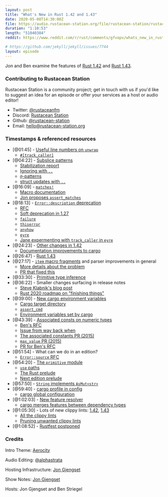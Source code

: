 ```yaml
---
layout: post
title: "What's New in Rust 1.42 and 1.43"
date: 2020-05-08T14:30:00Z
file: https://audio.rustacean-station.org/file/rustacean-station/rustacean-station-e014-rust-1.42-1.43.mp3
duration: "1:10:53"
length: "51040384"
reddit: https://www.reddit.com/r/rust/comments/gfvopv/whats_new_in_rust_142_143_rustacean_station/

# https://github.com/jekyll/jekyll/issues/7744
layout: episode
---
```


Jon and Ben examine the features of [Rust 1.42] and [Rust 1.43].

[Rust 1.42]: https://blog.rust-lang.org/2020/03/12/Rust-1.42.html
[Rust 1.43]: https://blog.rust-lang.org/2020/04/23/Rust-1.43.0.html

<!--
The episode introduction goes here.
The first paragraph should ideally be short, and is used in various
places as a "short description" for the episode. Any subsequent
paragraphs show up as "expanded description".
-->

### Contributing to Rustacean Station

<!-- You can probably leave this as-is -->

Rustacean Station is a community project; get in touch with us if you'd like to suggest an idea for an episode or offer your services as a host or audio editor!

 - Twitter: [@rustaceanfm](https://twitter.com/rustaceanfm)
 - Discord: [Rustacean Station](https://discord.gg/cHc3Gyc)
 - Github: [@rustacean-station](https://github.com/rustacean-station/)
 - Email: [hello@rustacean-station.org](mailto:hello@rustacean-station.org)

### Timestamps & referenced resources

 - [@01:45] - [Useful line numbers on `unwrap`](https://blog.rust-lang.org/2020/03/12/Rust-1.42.html#useful-line-numbers-in-option-and-result-panic-messages)
   - [`#[track_caller]`](https://github.com/rust-lang/rust/issues/47809)
 - [@04:22] - [Subslice patterns](https://blog.rust-lang.org/2020/03/12/Rust-1.42.html#subslice-patterns)
   - [Stabilization report](https://github.com/rust-lang/rust/pull/67712/)
   - [Ignoring with `..`](https://doc.rust-lang.org/book/ch18-03-pattern-syntax.html#ignoring-remaining-parts-of-a-value-with-)
   - [`@`-patterns](https://doc.rust-lang.org/book/ch18-03-pattern-syntax.html#-bindings)
   - [struct updates with `..`](https://doc.rust-lang.org/book/ch05-01-defining-structs.html#creating-instances-from-other-instances-with-struct-update-syntax)
 - [@16:09] - [`matches!`](https://blog.rust-lang.org/2020/03/12/Rust-1.42.html#matches)
   - [Macro documentation](https://doc.rust-lang.org/stable/std/macro.matches.html)
   - [Jon proposes `assert_matches`](https://github.com/rust-lang/rust/issues/65721#issuecomment-566158398)
 - [@18:13] - [`Error::description` deprecation](https://blog.rust-lang.org/2020/03/12/Rust-1.42.html#errordescription-is-deprecated)
   - [RFC](https://rust-lang.github.io/rfcs/2504-fix-error.html)
   - [Soft deprecation in 1.27](https://github.com/rust-lang/rust/pull/50163)
   - [`failure`](https://crates.io/crates/failure)
   - [`thiserror`](https://crates.io/crates/thiserror)
   - [`anyhow`](https://crates.io/crates/anyhow)
   - [`eyre`](https://crates.io/crates/eyre)
   - [Jane expermenting with `track_caller` in `eyre`](https://twitter.com/yaahc_/status/1253771822920634369)
 - [@24:23] - [Other changes in 1.42](https://blog.rust-lang.org/2020/03/12/Rust-1.42.html#other-changes)
   - [Documentation improvements to cargo](https://github.com/rust-lang/cargo/pull/7733)
 - [@26:47] - [Rust 1.43](https://blog.rust-lang.org/2020/04/23/Rust-1.43.0.html)
 - [@27:17] - [`item` macro fragments](https://blog.rust-lang.org/2020/04/23/Rust-1.43.0.html#item-fragments) and parser improvements in general
   - [More details about the problem](https://github.com/rust-lang/rust/issues/48137)
   - [PR that fixed this](https://github.com/rust-lang/rust/pull/69366)
 - [@33:30] - [Primitive type inference](https://blog.rust-lang.org/2020/04/23/Rust-1.43.0.html#type-inference-around-primitives)
 - [@36:22] - Smaller changes surfacing in release notes
   - [Steve Klabnik's blog post](https://words.steveklabnik.com/how-often-does-rust-change)
   - [Rust 2020 roadmap on "finishing things"](https://github.com/rust-lang/rfcs/blob/master/text/2857-roadmap-2020.md#follow-through-with-in-progress-designs-and-efforts)
 - [@39:00] - [New cargo environment variables](https://blog.rust-lang.org/2020/04/23/Rust-1.43.0.html#new-cargo-environment-variable-for-tests)
   - [Cargo target directory](https://doc.rust-lang.org/cargo/reference/config.html#buildtarget-dir)
   - [`assert_cmd`](https://crates.io/crates/assert_cmd)
   - [Environment variables set by cargo](https://doc.rust-lang.org/nightly/cargo/reference/environment-variables.html#environment-variables-cargo-sets-for-crates)
 - [@43:39] - [Associated consts on numeric types](https://blog.rust-lang.org/2020/04/23/Rust-1.43.0.html#library-changes)
   - [Ben's RFC](https://github.com/rust-lang/rfcs/pull/2700)
   - [Issue from way back when](https://github.com/rust-lang/rfcs/issues/1099)
   - [The associated constants PR (2015)](https://github.com/rust-lang/rust/pull/23606)
   - [`max_value` PR (2015)](https://github.com/rust-lang/rust/pull/23947)
   - [PR for Ben's RFC](https://github.com/rust-lang/rust/pull/68952/)
 - [@51:54] - What can we do in an edition?
   - [`Error::source` RFC](https://rust-lang.github.io/rfcs/2504-fix-error.html)
 - [@54:20] - [The `primitive` module](https://doc.rust-lang.org/std/primitive/index.html)
   - [`use` paths](https://doc.rust-lang.org/reference/items/use-declarations.html#use-paths)
   - [The Rust prelude](https://doc.rust-lang.org/std/prelude/index.html)
   - [Next edition prelude](https://github.com/rust-lang/rust/issues/65512)
 - [@57:50] - [`String` implements `AsMut<str>`](https://github.com/rust-lang/rust/pull/68742/)
 - [@59:40] - [cargo profile in config](https://doc.rust-lang.org/nightly/cargo/reference/config.html#profile)
   - [cargo global configuration](https://doc.rust-lang.org/nightly/cargo/reference/config.html)
 - [@1:02:03] - [New feature resolver](https://github.com/rust-lang/cargo/pull/7820)
   - [cargo merges features between dependency types](https://github.com/rust-lang/cargo/issues/4866)
 - [@1:05:30] - Lots of new clippy lints: [1.42](https://github.com/rust-lang/rust-clippy/blob/master/CHANGELOG.md#rust-142), [1.43](https://github.com/rust-lang/rust-clippy/blob/master/CHANGELOG.md#rust-143)
   - [All the clippy lints](https://rust-lang.github.io/rust-clippy/master/index.html)
   - [Pruning unwanted clippy lints](https://github.com/rust-lang/rust-clippy/issues/5418)
 - [@1:08:52] - [Rustfest postponed](https://blog.rustfest.eu/postponing-rustfest-nl)

### Credits

Intro Theme: [Aerocity](https://twitter.com/AerocityMusic)

Audio Editing: [@alphastrata](https://twitter.com/alphastrata)

Hosting Infrastructure: [Jon Gjengset](https://twitter.com/jonhoo/)

Show Notes: [Jon Gjengset](https://twitter.com/jonhoo/)

Hosts: Jon Gjengset and Ben Striegel
